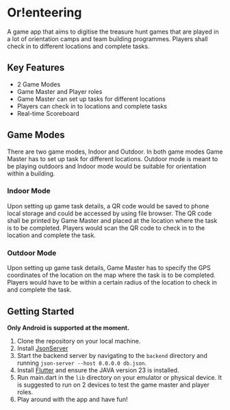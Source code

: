 # Or!enteering

A game app that aims to digitise the treasure hunt games that are played in a lot of orientation camps and team building programmes. Players shall check in to different locations and complete tasks.

## Key Features
- 2 Game Modes
- Game Master and Player roles
- Game Master can set up tasks for different locations
- Players can check in to locations and complete tasks
- Real-time Scoreboard

## Game Modes
There are two game modes, Indoor and Outdoor. In both game modes Game Master has to set up task for different locations. Outdoor mode is meant to be playing outdoors and Indoor mode would be suitable for orientation within a building.
### Indoor Mode
Upon setting up game task details, a QR code would be saved to phone local storage and could be accessed by using file browser. The QR code shall be printed by Game Master and placed at the location where the task is to be completed. Players would scan the QR code to check in to the location and complete the task.
### Outdoor Mode
Upon setting up game task details, Game Master has to specify the GPS coordinates of the location on the map where the task is to be completed. Players would have to be within a certain radius of the location to check in and complete the task.

## Getting Started
**Only Android is supported at the moment.**
1. Clone the repository on your local machine.
2. Install [JsonServer](https://github.com/typicode/json-server/tree/v0)  
3. Start the backend server by navigating to the `backend` directory and running `json-server --host 0.0.0.0 db.json`.
4. Install [Flutter](https://docs.flutter.dev/get-started/install) and ensure the JAVA version 23 is installed.
5. Run main.dart in the `lib` directory on your emulator or physical device. It is suggested to run on 2 devices to test the game master and player roles.
6. Play around with the app and have fun!

